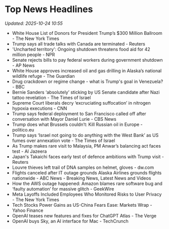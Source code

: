 # Top News Headlines

_Updated: 2025-10-24 10:55_

- White House List of Donors for President Trump’s $300 Million Ballroom - The New York Times
- Trump says all trade talks with Canada are terminated - Reuters
- 'Uncharted territory': Ongoing shutdown threatens food aid for 42 million people - NPR
- Senate rejects bills to pay federal workers during government shutdown - AP News
- White House approves increased oil and gas drilling in Alaska’s national wildlife refuge - The Guardian
- Drug crackdown or regime change - what is Trump's goal in Venezuela? - BBC
- Bernie Sanders ‘absolutely’ sticking by US Senate candidate after Nazi tattoo revelation - The Times of Israel
- Supreme Court liberals decry ‘excruciating suffocation’ in nitrogen hypoxia executions - CNN
- Trump says federal deployment to San Francisco called off after conversation with Mayor Daniel Lurie - CBS News
- Trump does what Brussels couldn’t: Kill Russian oil in Europe - politico.eu
- Trump says ‘Israel not going to do anything with the West Bank’ as US fumes over annexation vote - The Times of Israel
- As Trump makes rare visit to Malaysia, PM Anwar’s balancing act faces test - Al Jazeera
- Japan's Takaichi faces early test of defence ambitions with Trump visit - Reuters
- Louvre thieves left trail of DNA samples on helmet, gloves - dw.com
- Flights canceled after IT outage grounds Alaska Airlines grounds flights nationwide - ABC News - Breaking News, Latest News and Videos
- How the AWS outage happened: Amazon blames rare software bug and ‘faulty automation’ for massive glitch - GeekWire
- Meta Layoffs Included Employees Who Monitored Risks to User Privacy - The New York Times
- Tech Stocks Power Gains as US-China Fears Ease: Markets Wrap - Yahoo Finance
- OpenAI teases new features and fixes for ChatGPT Atlas - The Verge
- OpenAI buys Sky, an AI interface for Mac - TechCrunch